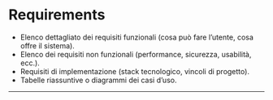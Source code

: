# Requirements
- Elenco dettagliato dei requisiti funzionali (cosa può fare l’utente, cosa offre il sistema).
- Elenco dei requisiti non funzionali (performance, sicurezza, usabilità, ecc.).
- Requisiti di implementazione (stack tecnologico, vincoli di progetto).
- Tabelle riassuntive o diagrammi dei casi d’uso.

---